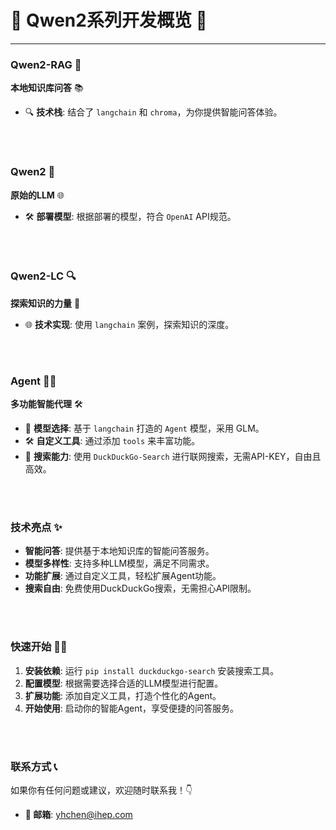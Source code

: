 # 🌟 Qwen2系列开发概览 🚀

---

### Qwen2-RAG 🤖
**本地知识库问答** 📚

- 🔍 **技术栈**: 结合了 `langchain` 和 `chroma`，为你提供智能问答体验。

<br>
<br>

### Qwen2 🧠
**原始的LLM** 🌐

- 🛠️ **部署模型**: 根据部署的模型，符合 `OpenAI` API规范。

<br>
<br>

### Qwen2-LC 🔍
**探索知识的力量** 🌟

- 🌐 **技术实现**: 使用 `langchain` 案例，探索知识的深度。

<br>
<br>

### Agent 🕵️‍♂️
**多功能智能代理** 🛠️

- 🤖 **模型选择**: 基于 `langchain` 打造的 `Agent` 模型，采用 GLM。
- 🛠️ **自定义工具**: 通过添加 `tools` 来丰富功能。
- 🔎 **搜索能力**: 使用 `DuckDuckGo-Search` 进行联网搜索，无需API-KEY，自由且高效。

<br>
<br>

### 技术亮点 ✨

- **智能问答**: 提供基于本地知识库的智能问答服务。
- **模型多样性**: 支持多种LLM模型，满足不同需求。
- **功能扩展**: 通过自定义工具，轻松扩展Agent功能。
- **搜索自由**: 免费使用DuckDuckGo搜索，无需担心API限制。


<br>
<br>


### 快速开始 🏃‍♂️

1. **安装依赖**: 运行 `pip install duckduckgo-search` 安装搜索工具。
2. **配置模型**: 根据需要选择合适的LLM模型进行配置。
3. **扩展功能**: 添加自定义工具，打造个性化的Agent。
4. **开始使用**: 启动你的智能Agent，享受便捷的问答服务。

<br>
<br>


### 联系方式 📞

如果你有任何问题或建议，欢迎随时联系我！👇

- **📮 邮箱**: yhchen@ihep.com

